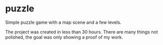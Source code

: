 # puzzle

Simple puzzle game with a map scene and a few levels. 

The project was created in less than 30 hours. There are many things not polished, the goal was only showing a proof of my work. 
